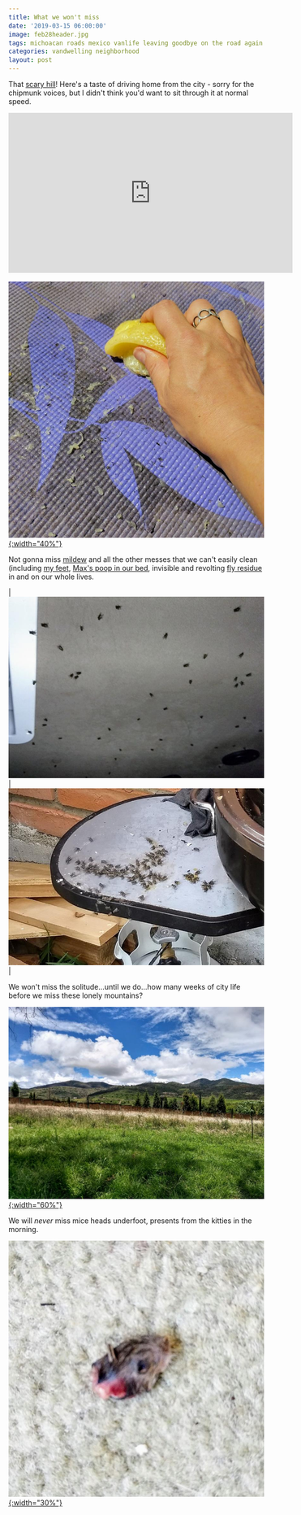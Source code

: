 ```yaml
---
title: What we won't miss
date: '2019-03-15 06:00:00'
image: feb28header.jpg
tags: michoacan roads mexico vanlife leaving goodbye on the road again journey
categories: vandwelling neighborhood
layout: post
---
```


That [scary hill](https://reverdecer.annalisagross.com/2018/09/02/la-colina-de-la-muerte/)! Here's a taste of driving home from the city - sorry for the chipmunk voices, but I didn't think you'd want to sit through it at normal speed.

<iframe width="560" height="315" src="https://www.youtube-nocookie.com/embed/-xbqAGkzkfE" frameborder="0" allow="accelerometer; autoplay; encrypted-media; gyroscope; picture-in-picture" allowfullscreen></iframe>

[![](/images/lemon_yoga_.jpg){:width="40%"}](/images/lemon_yoga.jpg)


Not gonna miss [mildew](**) and all the other messes that we can't easily clean (including [my feet](**), [Max's poop in our bed](**), invisible and revolting [fly residue](**) in and on our whole lives.

| [![](/images/van_moscas_.jpg)](/images/van_moscas.jpg) | [![](/images/moscas_.jpg)](/images/moscas.jpg) |


We won't miss the solitude...until we do...how many weeks of city life before we miss these lonely mountains?

[![](/images/eastish_hills_.jpg){:width="60%"}](/images/eastish_hills.jpg)

We will *never* miss mice heads underfoot, presents from the kitties in the morning.

[![](/images/mouse_head_.jpg){:width="30%"}](/images/mouse_head.jpg)